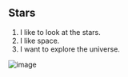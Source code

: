 ## Stars

1. I like to look at the stars.
2. I like space.
3. I want to explore the universe.

![image](https://all-aforizmy.ru/wp-content/uploads/2021/11/original_planeti.jpg)